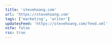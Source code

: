 ```yaml
---
title: 'stevehoang.com'
url: 'https://stevehoang.com'
tags: ['marketing', 'writer']
updatesFeed: 'https://stevehoang.com/feed.xml'
nsfw: false
rss: true
---
```

